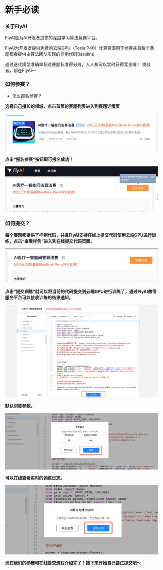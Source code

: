 # 新手必读

### 关于FlyAI

FlyAI是为AI开发者提供的深度学习算法竞赛平台。

FlyAI为开发者提供免费的云端GPU（Tesla P40）计算资源用于参赛并且每个赛题都会提供由算法团队实现的样例代码Baseline

通过迭代模型准确率超过赛题标准得分线，人人都可以实时获得奖金哦！ 挑战者，都在FlyAI～



### 如何参赛？

* 怎么报名参赛？

**选择自己擅长的领域，点击首页的赛题列表进入到赛题详情页**

![&#x9009;&#x62E9;&#x8D5B;&#x9898;&#x8FDB;&#x5165;&#x8BE6;&#x60C5;&#x9875;](.gitbook/assets/cha-kan-sai-ti.png)

**点击“报名参赛“按钮即可报名成功！**

![&#x8FDB;&#x884C;&#x62A5;&#x540D;](.gitbook/assets/bao-ming-can-sai.png)

### 如何提交？

**每个赛题都提供了样例代码，并且FlyAI支持在线上提交代码使用云端GPU进行训练，点击“查看样例“进入到在线提交代码页面。**

![&#x67E5;&#x770B;&#x8D5B;&#x9898;&#x7684;&#x6837;&#x4F8B;&#x4EE3;&#x7801;](.gitbook/assets/cha-kan-yang-li.png)

**点击“提交训练“就可以将当前的代码提交到云端GPU进行训练了，通过FlyAI微信服务平台可以接收训练的结果通知。**

![&#x63D0;&#x4EA4;&#x6837;&#x4F8B;&#x4EE3;&#x7801;&#x4F53;&#x9A8C;&#x6210;&#x7EE9;&#x7ED3;&#x679C;](.gitbook/assets/ti-jiao-xun-lian.png)

**默认训练参数。**

![&#x9ED8;&#x8BA4;&#x8BAD;&#x7EC3;&#x53C2;&#x6570;&#xFF0C;&#x76F4;&#x63A5;&#x70B9;&#x51FB;&#x786E;&#x5B9A;&#x5373;&#x53EF;&#x63D0;&#x4EA4;&#x8BAD;&#x7EC3;](.gitbook/assets/que-ren-xun-lian.png)

**可以在线查看实时的训练日志。**

![](.gitbook/assets/cha-kan-xun-lian-ri-zhi.png)

**现在我们的参赛和在线提交流程介绍完了！接下来开始自己尝试提交吧～**

